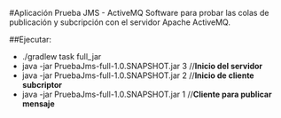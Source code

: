 #Aplicación Prueba JMS - ActiveMQ
Software para probar las colas de publicación y subcripción 
con el servidor Apache ActiveMQ.

##Ejecutar:
* ./gradlew task full_jar
* java -jar PruebaJms-full-1.0.SNAPSHOT.jar 3 //**Inicio del servidor**
* java -jar PruebaJms-full-1.0.SNAPSHOT.jar 2 //**Inicio de cliente subcriptor** 
* java -jar PruebaJms-full-1.0.SNAPSHOT.jar 1 //**Cliente para publicar mensaje** 
